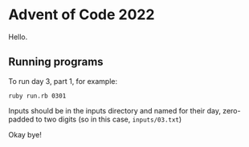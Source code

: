# Advent of Code 2022

Hello.

## Running programs

To run day 3, part 1, for example:

```
ruby run.rb 0301
```

Inputs should be in the inputs directory and named for their day, zero-padded to two digits (so in this case, `inputs/03.txt`)

Okay bye!
